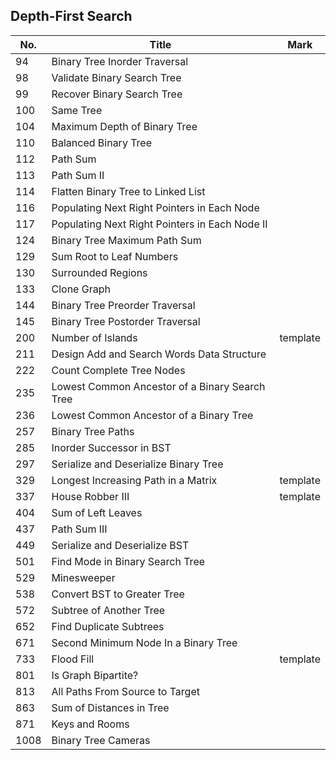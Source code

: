 ## Depth-First Search
| No.  | Title                                          | Mark     |
|------|------------------------------------------------|----------|
| 94   | Binary Tree Inorder Traversal                  |          |
| 98   | Validate Binary Search Tree                    |          |
| 99   | Recover Binary Search Tree                     |          |
| 100  | Same Tree                                      |          |
| 104  | Maximum Depth of Binary Tree                   |          |
| 110  | Balanced Binary Tree                           |          |
| 112  | Path Sum                                       |          |
| 113  | Path Sum II                                    |          |
| 114  | Flatten Binary Tree to Linked List             |          |
| 116  | Populating Next Right Pointers in Each Node    |          |
| 117  | Populating Next Right Pointers in Each Node II |          |
| 124  | Binary Tree Maximum Path Sum                   |          |
| 129  | Sum Root to Leaf Numbers                       |          |
| 130  | Surrounded Regions                             |          |
| 133  | Clone Graph                                    |          |
| 144  | Binary Tree Preorder Traversal                 |          |
| 145  | Binary Tree Postorder Traversal                |          |
| 200  | Number of Islands                              | template |
| 211  | Design Add and Search Words Data Structure     |          |
| 222  | Count Complete Tree Nodes                      |          |
| 235  | Lowest Common Ancestor of a Binary Search Tree |          |
| 236  | Lowest Common Ancestor of a Binary Tree        |          |
| 257  | Binary Tree Paths                              |          |
| 285  | Inorder Successor in BST                       |          |
| 297  | Serialize and Deserialize Binary Tree          |          |
| 329  | Longest Increasing Path in a Matrix            | template |
| 337  | House Robber III                               | template |
| 404  | Sum of Left Leaves                             |          |
| 437  | Path Sum III                                   |          |
| 449  | Serialize and Deserialize BST                  |          |
| 501  | Find Mode in Binary Search Tree                |          |
| 529  | Minesweeper                                    |          |
| 538  | Convert BST to Greater Tree                    |          |
| 572  | Subtree of Another Tree                        |          |
| 652  | Find Duplicate Subtrees                        |          |
| 671  | Second Minimum Node In a Binary Tree           |          |
| 733  | Flood Fill                                     | template |
| 801  | Is Graph Bipartite?                            |          |
| 813  | All Paths From Source to Target                |          |
| 863  | Sum of Distances in Tree                       |          |
| 871  | Keys and Rooms                                 |          |
| 1008 | Binary Tree Cameras                            |          |
